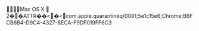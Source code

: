     Mac OS X         2   �      �                                      ATTR       �   �   <                  �   <  com.apple.quarantine q/0081;5e1c15e6;Chrome;B6FCB6B4-D9C4-4327-8ECA-F9DF019FF6C3 
